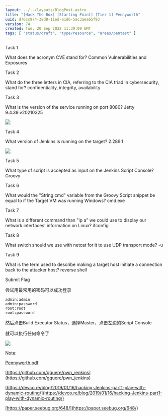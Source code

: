 ```yaml
---
layout: ../../layouts/BlogPost.astro
title: "[Hack The Box] [Starting Point] [Tier 1] Pennyworth"
uuid: d76cc974-38d8-11ed-a1d6-5ac3aea65f93
version: 74
created: Tue, 20 Sep 2022 11:39:09 GMT
tags: [ "status/draft", "type/resource", "areas/pentest" ]
---
```


Task 1

What does the acronym CVE stand for? Common Vulnerabilities and Exposures

Task 2

What do the three letters in CIA, referring to the CIA triad in cybersecurity, stand for? confidentiality, integrity, availability

Task 3

What is the version of the service running on port 8080? Jetty 9.4.39.v20210325

![](https://images.amplenote.com/d76cc974-38d8-11ed-a1d6-5ac3aea65f93/4d27cf05-d5cf-4f19-86e7-211951c197e9.png)

Task 4

What version of Jenkins is running on the target? 2.289.1

![](https://images.amplenote.com/d76cc974-38d8-11ed-a1d6-5ac3aea65f93/adad5364-7fc2-43ef-92de-6b5cfa894879.png)

Task 5

What type of script is accepted as input on the Jenkins Script Console? Groovy

Task 6

What would the "String cmd" variable from the Groovy Script snippet be equal to if the Target VM was running Windows? cmd.exe

Task 7

What is a different command than "ip a" we could use to display our network interfaces' information on Linux? ifconfig

Task 8

What switch should we use with netcat for it to use UDP transport mode? -u

Task 9

What is the term used to describe making a target host initiate a connection back to the attacker host? reverse shell

Submit Flag

尝试用最常用的密码可以成功登录

```
admin:admin
admin:password
root:root
root:password
```

然后点击Build Executor Status，选择Master，点击左边的Script Console

就可以执行任何命令了

![](https://images.amplenote.com/d76cc974-38d8-11ed-a1d6-5ac3aea65f93/37a50093-4ffc-4f4e-a232-ff769359e7b8.png)

Note:

[Pennyworth.pdf](attachment://f04cd411-96cb-4e40-a99d-cc42cccddca5)

[https://github.com/gquere/pwn_jenkins](https://github.com/gquere/pwn_jenkins) 

[https://devco.re/blog/2019/01/16/hacking-Jenkins-part1-play-with-dynamic-routing/](https://devco.re/blog/2019/01/16/hacking-Jenkins-part1-play-with-dynamic-routing/) 

[https://paper.seebug.org/648/](https://paper.seebug.org/648/) 
